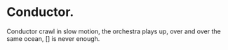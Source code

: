 # Conductor.
Conductor crawl in slow motion, the orchestra plays up, over and over the same ocean, \[] is never enough.
